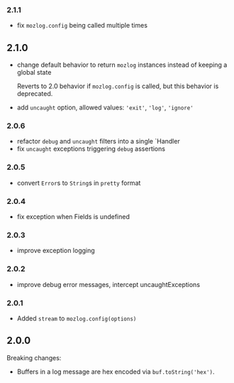 ### 2.1.1

- fix `mozlog.config` being called multiple times

## 2.1.0

- change default behavior to return `mozlog` instances instead of
  keeping a global state

  Reverts to 2.0 behavior if `mozlog.config` is called, but this
  behavior is deprecated.
- add `uncaught` option, allowed values: `'exit'`, `'log'`, `'ignore'`

### 2.0.6

- refactor `debug` and `uncaught` filters into a single `Handler
- fix `uncaught` exceptions triggering `debug` assertions

### 2.0.5

- convert `Error`s to `String`s in `pretty` format

### 2.0.4

- fix exception when Fields is undefined

### 2.0.3

- improve exception logging

### 2.0.2

- improve debug error messages, intercept uncaughtExceptions

### 2.0.1

- Added `stream` to `mozlog.config(options)`

## 2.0.0

Breaking changes:

- Buffers in a log message are hex encoded via `buf.toString('hex')`.
